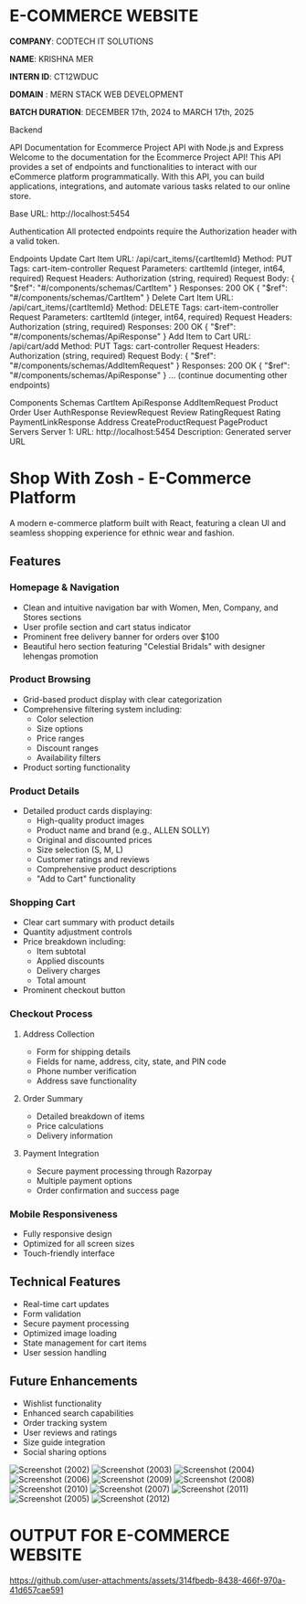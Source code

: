 # E-COMMERCE WEBSITE

**COMPANY**: CODTECH IT SOLUTIONS 

**NAME**: KRISHNA MER 

**INTERN ID**: CT12WDUC 

**DOMAIN** : MERN STACK WEB DEVELOPMENT  

**BATCH DURATION**: DECEMBER 17th, 2024 to MARCH 17th, 2025  

Backend 

API Documentation for Ecommerce Project API with Node.js and Express
Welcome to the documentation for the Ecommerce Project API! This API provides a set of endpoints and functionalities to interact with our eCommerce platform programmatically. With this API, you can build applications, integrations, and automate various tasks related to our online store.

Base URL: http://localhost:5454

Authentication
All protected endpoints require the Authorization header with a valid token.

Endpoints
Update Cart Item
URL: /api/cart_items/{cartItemId}
Method: PUT
Tags: cart-item-controller
Request Parameters:
cartItemId (integer, int64, required)
Request Headers:
Authorization (string, required)
Request Body:
{
  "$ref": "#/components/schemas/CartItem"
}
Responses:
200 OK
{
  "$ref": "#/components/schemas/CartItem"
}
Delete Cart Item
URL: /api/cart_items/{cartItemId}
Method: DELETE
Tags: cart-item-controller
Request Parameters:
cartItemId (integer, int64, required)
Request Headers:
Authorization (string, required)
Responses:
200 OK
{
  "$ref": "#/components/schemas/ApiResponse"
}
Add Item to Cart
URL: /api/cart/add
Method: PUT
Tags: cart-controller
Request Headers:
Authorization (string, required)
Request Body:
{
  "$ref": "#/components/schemas/AddItemRequest"
}
Responses:
200 OK
{
  "$ref": "#/components/schemas/ApiResponse"
}
... (continue documenting other endpoints)

Components
Schemas
CartItem
ApiResponse
AddItemRequest
Product
Order
User
AuthResponse
ReviewRequest
Review
RatingRequest
Rating
PaymentLinkResponse
Address
CreateProductRequest
PageProduct
Servers
Server 1:
URL: http://localhost:5454
Description: Generated server URL

# Shop With Zosh - E-Commerce Platform

A modern e-commerce platform built with React, featuring a clean UI and seamless shopping experience for ethnic wear and fashion.

## Features

### Homepage & Navigation
- Clean and intuitive navigation bar with Women, Men, Company, and Stores sections
- User profile section and cart status indicator
- Prominent free delivery banner for orders over $100
- Beautiful hero section featuring "Celestial Bridals" with designer lehengas promotion

### Product Browsing
- Grid-based product display with clear categorization
- Comprehensive filtering system including:
  - Color selection
  - Size options
  - Price ranges
  - Discount ranges
  - Availability filters
- Product sorting functionality

### Product Details
- Detailed product cards displaying:
  - High-quality product images
  - Product name and brand (e.g., ALLEN SOLLY)
  - Original and discounted prices
  - Size selection (S, M, L)
  - Customer ratings and reviews
  - Comprehensive product descriptions
  - "Add to Cart" functionality

### Shopping Cart
- Clear cart summary with product details
- Quantity adjustment controls
- Price breakdown including:
  - Item subtotal
  - Applied discounts
  - Delivery charges
  - Total amount
- Prominent checkout button

### Checkout Process
1. Address Collection
   - Form for shipping details
   - Fields for name, address, city, state, and PIN code
   - Phone number verification
   - Address save functionality

2. Order Summary
   - Detailed breakdown of items
   - Price calculations
   - Delivery information

3. Payment Integration
   - Secure payment processing through Razorpay
   - Multiple payment options
   - Order confirmation and success page

### Mobile Responsiveness
- Fully responsive design
- Optimized for all screen sizes
- Touch-friendly interface

## Technical Features
- Real-time cart updates
- Form validation
- Secure payment processing
- Optimized image loading
- State management for cart items
- User session handling

## Future Enhancements
- Wishlist functionality
- Enhanced search capabilities
- Order tracking system
- User reviews and ratings
- Size guide integration
- Social sharing options

![Screenshot (2002)](https://github.com/user-attachments/assets/594c7cae-0b22-437e-9d3f-74c8e09d3840)
![Screenshot (2003)](https://github.com/user-attachments/assets/6838c4ef-18ae-4f46-8fc6-fa9846a1a0f0)
![Screenshot (2004)](https://github.com/user-attachments/assets/ddfd61a2-9a21-435c-bb84-298ffb6f4064)
![Screenshot (2006)](https://github.com/user-attachments/assets/c6ec4273-23c4-4904-81f7-c160bea5c07e)
![Screenshot (2009)](https://github.com/user-attachments/assets/b25eb30c-8b77-4663-8fe9-e4f3af99b310)
![Screenshot (2008)](https://github.com/user-attachments/assets/ddbb9a8c-a39d-4ad1-9bc1-ae15d009364a)
![Screenshot (2010)](https://github.com/user-attachments/assets/efbab854-3e23-4bb6-9437-dca2c2d8766f)
![Screenshot (2007)](https://github.com/user-attachments/assets/e8b718cc-87ad-450e-85fa-ad43f00816c5)
![Screenshot (2011)](https://github.com/user-attachments/assets/13ad6693-7098-44b5-bbdf-9aee780a6d0e)
![Screenshot (2005)](https://github.com/user-attachments/assets/67e9f8b2-1ccd-4cc2-9ca9-e0dc4c2b7b35)
![Screenshot (2012)](https://github.com/user-attachments/assets/14198e2e-1b04-4b7a-817a-c9d766ef2502)

# OUTPUT FOR E-COMMERCE WEBSITE
 https://github.com/user-attachments/assets/314fbedb-8438-466f-970a-41d657cae591
